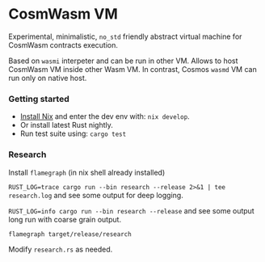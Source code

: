 # CosmWasm VM

Experimental, minimalistic, `no_std` friendly abstract virtual machine for CosmWasm contracts execution.

Based on `wasmi` interpeter and can be run in other VM. Allows to host CosmWasm VM inside other Wasm VM. 
In contrast, Cosmos `wasmd` VM can run only on native host.

### Getting started

- [Install Nix](https://zero-to-nix.com/start/install) and enter the dev env with: `nix develop`.
- Or install latest Rust nightly. 
- Run test suite using: `cargo test`

### Research

Install `flamegraph` (in nix shell already installed)

`RUST_LOG=trace cargo run --bin research --release 2>&1 | tee research.log` and see some output for deep logging.

`RUST_LOG=info cargo run --bin research --release` and see some output long run with coarse grain output.

`flamegraph target/release/research`

Modify `research.rs` as needed.

